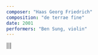 ```yaml
---
composer: "Haas Georg Friedrich"
composition: "de terrae fine"
date: 2001
performers: "Ben Sung, violin"
---
```

|||

